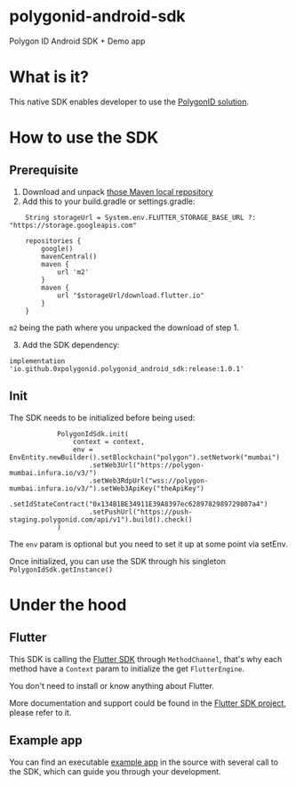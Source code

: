 # polygonid-android-sdk
Polygon ID Android SDK + Demo app

# What is it?
This native SDK enables developer to use the [PolygonID solution](https://polygon.technology/polygon-id).

# How to use the SDK
## Prerequisite
1. Download and unpack [those Maven local repository](https://repo1.maven.org/maven2/io/github/0xpolygonid/polygonid_flutter_wrapper/debug/2.2.6/debug-2.2.6.zip)
2. Add this to your build.gradle or settings.gradle:
```
    String storageUrl = System.env.FLUTTER_STORAGE_BASE_URL ?: "https://storage.googleapis.com"

    repositories {
        google()
        mavenCentral()
        maven {
            url 'm2'
        }
        maven {
            url "$storageUrl/download.flutter.io"
        }
    }
```
`m2` being the path where you unpacked the download of step 1.

3. Add the SDK dependency:
```
implementation 'io.github.0xpolygonid.polygonid_android_sdk:release:1.0.1'
```

## Init
The SDK needs to be initialized before being used:
```
            PolygonIdSdk.init(
                context = context,
                env = EnvEntity.newBuilder().setBlockchain("polygon").setNetwork("mumbai")
                    .setWeb3Url("https://polygon-mumbai.infura.io/v3/")
                    .setWeb3RdpUrl("wss://polygon-mumbai.infura.io/v3/").setWeb3ApiKey("theApiKey")
                    .setIdStateContract("0x134B1BE34911E39A8397ec6289782989729807a4")
                    .setPushUrl("https://push-staging.polygonid.com/api/v1").build().check()
            )
```
The `env` param is optional but you need to set it up at some point via setEnv.

Once initialized, you can use the SDK through his singleton `PolygonIdSdk.getInstance()`

# Under the hood
## Flutter
This SDK is calling the [Flutter SDK](https://github.com/0xPolygonID/polygonid-flutter-sdk) through `MethodChannel`, that's why each method have a `Context` param to initialize the get `FlutterEngine`.

You don't need to install or know anything about Flutter.

More documentation and support could be found in the [Flutter SDK project](https://github.com/0xPolygonID/polygonid-flutter-sdk), please refer to it.

## Example app
You can find an executable [example app](https://github.com/0xPolygonID/polygonid-android-sdk/tree/main/app) in the source with several call to the SDK, which can guide you through your development.
